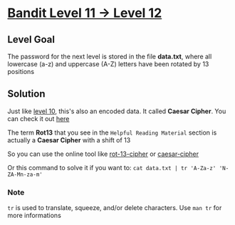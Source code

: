 # [Bandit Level 11 → Level 12](https://overthewire.org/wargames/bandit/bandit12.html)
## Level Goal

The password for the next level is stored in the file **data.txt**, where all lowercase (a-z) and uppercase (A-Z) letters have been rotated by 13 positions

## Solution

Just like [level 10](https://github.com/T3l3sc0p3/ctf-write-up/blob/master/OverTheWire/Bandit/level-10.md), this's also an encoded data. It called **Caesar Cipher**. You can check it out [here](https://www.geeksforgeeks.org/caesar-cipher-in-cryptography/)

The term **Rot13** that you see in the `Helpful Reading Material` section is actually a **Caesar Cipher** with a shift of 13

So you can use the online tool like [rot-13-cipher](https://www.dcode.fr/rot-13-cipher) or [caesar-cipher](https://www.dcode.fr/caesar-cipher)

Or this command to solve it if you want to: `cat data.txt | tr 'A-Za-z' 'N-ZA-Mn-za-m'`

### Note

`tr` is used to translate, squeeze, and/or delete characters. Use `man tr` for more informations
